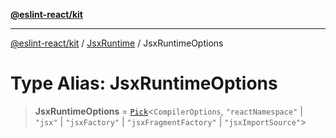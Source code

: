 [**@eslint-react/kit**](../../../../README.md)

***

[@eslint-react/kit](../../../../README.md) / [JsxRuntime](../README.md) / JsxRuntimeOptions

# Type Alias: JsxRuntimeOptions

> **JsxRuntimeOptions** = [`Pick`](https://www.typescriptlang.org/docs/handbook/utility-types.html#picktype-keys)\<`CompilerOptions`, `"reactNamespace"` \| `"jsx"` \| `"jsxFactory"` \| `"jsxFragmentFactory"` \| `"jsxImportSource"`\>
